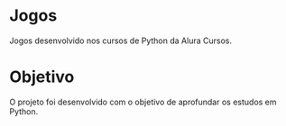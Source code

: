 # Jogos

Jogos desenvolvido nos cursos de Python da Alura Cursos.

# Objetivo

O projeto foi desenvolvido com o objetivo de aprofundar os estudos em Python.
